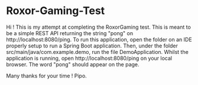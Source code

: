 # Roxor-Gaming-Test

Hi ! This is my attempt at completing the RoxorGaming test. 
This is meant to be a simple REST API returning the string "pong" on http://localhost:8080/ping.
To run this application, open the folder on an IDE properly setup to run a Spring Boot application. Then, under the folder src/main/java/com.example.demo, run the file DemoApplication.
Whilst the application is running, open http://localhost:8080/ping on your local browser. The word "pong" should appear on the page.

Many thanks for your time !
Pipo.
